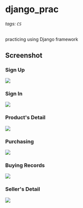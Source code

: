 # django_prac
###### tags: `CS`
practicing using Django framework

## Screenshot
### Sign Up
![](https://i.imgur.com/5U12RPt.jpg)
### Sign In
![](https://i.imgur.com/738FewM.jpg)
### Product's Detail
![](https://i.imgur.com/pMXnKn2.jpg)
### Purchasing
![](https://i.imgur.com/bvNxlXY.jpg)
### Buying Records
![](https://i.imgur.com/ALP8Wna.jpg)
### Seller's Detail
![](https://i.imgur.com/bE3YdyZ.jpg)
